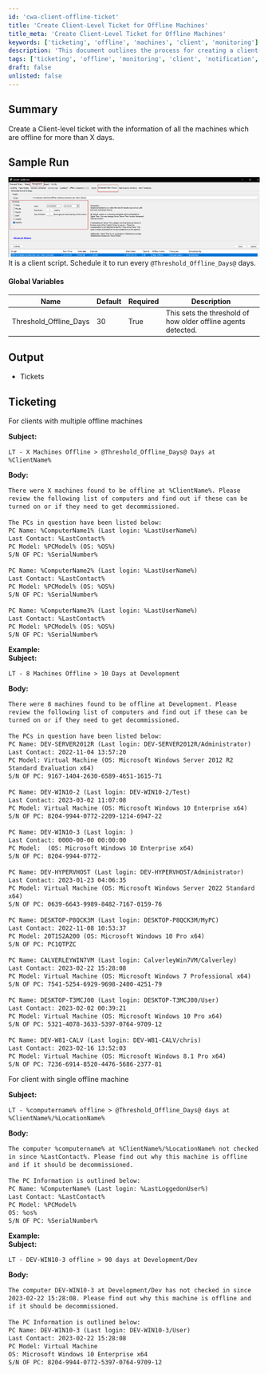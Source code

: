 ```yaml
---
id: 'cwa-client-offline-ticket'
title: 'Create Client-Level Ticket for Offline Machines'
title_meta: 'Create Client-Level Ticket for Offline Machines'
keywords: ['ticketing', 'offline', 'machines', 'client', 'monitoring']
description: 'This document outlines the process for creating a client-level ticket that includes information about all machines that have been offline for more than a specified number of days. It provides a template for the ticket subject and body, ensuring that clients are informed about their offline machines and can take appropriate action.'
tags: ['ticketing', 'offline', 'monitoring', 'client', 'notification', 'report']
draft: false
unlisted: false
---
```

## Summary

Create a Client-level ticket with the information of all the machines which are offline for more than X days.

## Sample Run

![Sample Run](../../../static/img/Offline-Machines-Detection-per-client-Global/image_1.png)  
It is a client script. Schedule it to run every `@Threshold_Offline_Days@` days.

#### Global Variables

| Name                   | Default | Required | Description                                                                                                        |
|------------------------|---------|----------|--------------------------------------------------------------------------------------------------------------------|
| Threshold_Offline_Days | 30      | True     | This sets the threshold of how older offline agents detected.                                                      |

## Output

- Tickets

## Ticketing

For clients with multiple offline machines  

**Subject:**  
```
LT - X Machines Offline > @Threshold_Offline_Days@ Days at %ClientName%
```

**Body:**  
```
There were X machines found to be offline at %ClientName%. Please review the following list of computers and find out if these can be turned on or if they need to get decommissioned.

The PCs in question have been listed below:
PC Name: %ComputerName1% (Last login: %LastUserName%)
Last Contact: %LastContact%
PC Model: %PCModel% (OS: %OS%)
S/N OF PC: %SerialNumber%

PC Name: %ComputerName2% (Last login: %LastUserName%)
Last Contact: %LastContact%
PC Model: %PCModel% (OS: %OS%)
S/N OF PC: %SerialNumber%

PC Name: %ComputerName3% (Last login: %LastUserName%)
Last Contact: %LastContact%
PC Model: %PCModel% (OS: %OS%)
S/N OF PC: %SerialNumber%
```

**Example:**  
**Subject:**  
```
LT - 8 Machines Offline > 10 Days at Development
```
**Body:**  
```
There were 8 machines found to be offline at Development. Please review the following list of computers and find out if these can be turned on or if they need to get decommissioned.

The PCs in question have been listed below:
PC Name: DEV-SERVER2012R (Last login: DEV-SERVER2012R/Administrator)
Last Contact: 2022-11-04 13:57:20
PC Model: Virtual Machine (OS: Microsoft Windows Server 2012 R2 Standard Evaluation x64)
S/N OF PC: 9167-1404-2630-6589-4651-1615-71

PC Name: DEV-WIN10-2 (Last login: DEV-WIN10-2/Test)
Last Contact: 2023-03-02 11:07:08
PC Model: Virtual Machine (OS: Microsoft Windows 10 Enterprise x64)
S/N OF PC: 8204-9944-0772-2209-1214-6947-22

PC Name: DEV-WIN10-3 (Last login: )
Last Contact: 0000-00-00 00:00:00
PC Model:  (OS: Microsoft Windows 10 Enterprise x64)
S/N OF PC: 8204-9944-0772-

PC Name: DEV-HYPERVHOST (Last login: DEV-HYPERVHOST/Administrator)
Last Contact: 2023-01-23 04:06:35
PC Model: Virtual Machine (OS: Microsoft Windows Server 2022 Standard x64)
S/N OF PC: 0639-6643-9989-8482-7167-0159-76

PC Name: DESKTOP-P8QCK3M (Last login: DESKTOP-P8QCK3M/MyPC)
Last Contact: 2022-11-08 10:53:37
PC Model: 20T1S2A200 (OS: Microsoft Windows 10 Pro x64)
S/N OF PC: PC1QTPZC

PC Name: CALVERLEYWIN7VM (Last login: CalverleyWin7VM/Calverley)
Last Contact: 2023-02-22 15:28:08
PC Model: Virtual Machine (OS: Microsoft Windows 7 Professional x64)
S/N OF PC: 7541-5254-6929-9698-2400-4251-79

PC Name: DESKTOP-T3MCJ00 (Last login: DESKTOP-T3MCJ00/User)
Last Contact: 2023-02-02 00:39:21
PC Model: Virtual Machine (OS: Microsoft Windows 10 Pro x64)
S/N OF PC: 5321-4078-3633-5397-0764-9709-12

PC Name: DEV-W81-CALV (Last login: DEV-W81-CALV/chris)
Last Contact: 2023-02-16 13:52:03
PC Model: Virtual Machine (OS: Microsoft Windows 8.1 Pro x64)
S/N OF PC: 7236-6914-8520-4476-5686-2377-81
```

For client with single offline machine  

**Subject:**  
```
LT - %computername% offline > @Threshold_Offline_Days@ days at %ClientName%/%LocationName%
```

**Body:**  
```
The computer %computername% at %ClientName%/%LocationName% not checked in since %LastContact%. Please find out why this machine is offline and if it should be decommissioned.

The PC Information is outlined below:
PC Name: %ComputerName% (Last login: %LastLoggedonUser%)
Last Contact: %LastContact%
PC Model: %PCModel%
OS: %os%
S/N OF PC: %SerialNumber%
```

**Example:**  
**Subject:**  
```
LT - DEV-WIN10-3 offline > 90 days at Development/Dev
```
**Body:**  
```
The computer DEV-WIN10-3 at Development/Dev has not checked in since 2023-02-22 15:28:08. Please find out why this machine is offline and if it should be decommissioned.

The PC Information is outlined below:
PC Name: DEV-WIN10-3 (Last login: DEV-WIN10-3/User)
Last Contact: 2023-02-22 15:28:08
PC Model: Virtual Machine
OS: Microsoft Windows 10 Enterprise x64
S/N OF PC: 8204-9944-0772-5397-0764-9709-12
```




